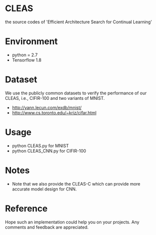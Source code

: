 # CLEAS
the source codes of 'Efficient Architecture Search for Continual Learning'

# Environment
* python = 2.7
* Tensorflow 1.8

# Dataset
We use the publicly common datasets to verify the performance of our CLEAS, i.e., CIFIR-100 and two variants of MNIST.
* http://yann.lecun.com/exdb/mnist/
* http://www.cs.toronto.edu/~kriz/cifar.html

# Usage
*  python CLEAS.py for MNIST
*  python CLEAS_CNN.py for CIFIR-100

# Notes
* Note that we also provide the CLEAS-C which can provide more accurate model design for CNN.

# Reference
Hope such an implementation could help you on your projects. Any comments and feedback are appreciated.
